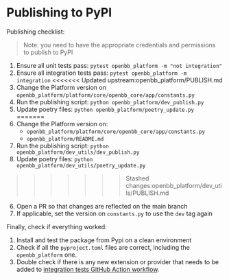 # Publishing to PyPI

Publishing checklist:

> Note: you need to have the appropriate credentials and permissions to publish to PyPI

1. Ensure all unit tests pass: `pytest openbb_platform -m "not integration"`
2. Ensure all integration tests pass: `pytest openbb_platform -m integration`
<<<<<<< Updated upstream:openbb_platform/PUBLISH.md
3. Change the Platform version on `openbb_platform/platform/core/openbb_core/app/constants.py`
4. Run the publishing script: `python openbb_platform/dev_publish.py`
5. Update poetry files: `python openbb_platform/poetry_update.py`
=======
3. Change the Platform version on:
   - `openbb_platform/platform/core/openbb_core/app/constants.py`
   - `openbb_platform/README.md`
4. Run the publishing script: `python openbb_platform/dev_utils/dev_publish.py`
5. Update poetry files: `python openbb_platform/dev_utils/poetry_update.py`
>>>>>>> Stashed changes:openbb_platform/dev_utils/PUBLISH.md
6. Open a PR so that changes are reflected on the main branch
7. If applicable, set the version on `constants.py` to use the `dev` tag again

Finally, check if everything worked:

1. Install and test the package from Pypi on a clean environment
2. Check if all the `pyproject.toml` files are correct, including the `openbb_platform` one.
3. Double check if there is any new extension or provider that needs to be added to [integration tests GitHub Action workflow](/.github/workflows/platform-api-integration-test.yml).
